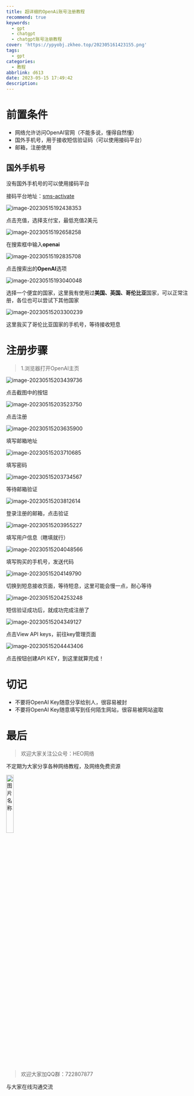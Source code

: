 ```yaml
---
title: 超详细的OpenAi账号注册教程
recommend: true
keywords:
  - gpt
  - chatgpt
  - chatgpt账号注册教程
cover: 'https://ypyobj.zkheo.top/202305161423155.png'
tags:
  - gpt
categories:
  - 教程
abbrlink: d613
date: 2023-05-15 17:49:42
description:
---
```


# 前置条件

- 网络允许访问OpenAI官网（不能多说，懂得自然懂）
- 国外手机号，用于接收短信验证码（可以使用接码平台）
- 邮箱，注册使用

## 国外手机号

没有国外手机号的可以使用接码平台

接码平台地址：[sms-activate](https://sms-activate.org/)

![image-20230515192438353](https://ypyobj.zkheo.top/202305161424470.png)

点击充值，选择支付宝，最低充值2美元

![image-20230515192658258](https://ypyobj.zkheo.top/20230516142501.png)

在搜索框中输入**openai**

![image-20230515192835708](https://ypyobj.zkheo.top/20230516142518.png)

点击搜索出的**OpenAI**选项

![image-20230515193040048](https://ypyobj.zkheo.top/20230516142538.png)

选择一个便宜的国家，这里我有使用过**美国、英国、哥伦比亚**国家，可以正常注册，各位也可以尝试下其他国家

![image-20230515203300239](https://ypyobj.zkheo.top/20230516142555.png)

这里我买了哥伦比亚国家的手机号，等待接收短息

# 注册步骤

> 1.浏览器打开OpenAI主页 [](https://openai.com/)

![image-20230515203439736](https://ypyobj.zkheo.top/202305161426586.png)

点击截图中的按钮

![image-20230515203523750](https://ypyobj.zkheo.top/202305161427496.png)

点击注册

![image-20230515203635900](https://ypyobj.zkheo.top/202305161427083.png)

填写邮箱地址

![image-20230515203710685](https://ypyobj.zkheo.top/202305161428202.png)

填写密码

![image-20230515203734567](https://ypyobj.zkheo.top/202305161428092.png)

等待邮箱验证

![image-20230515203812614](https://ypyobj.zkheo.top/202305161428156.png)

登录注册的邮箱，点击验证

![image-20230515203955227](https://ypyobj.zkheo.top/202305161428409.png)

填写用户信息（瞎填就行）

![image-20230515204048566](https://ypyobj.zkheo.top/202305161428349.png)

填写购买的手机号，发送代码

![image-20230515204149790](https://ypyobj.zkheo.top/20230516142910.png)

切换到短息接收页面，等待短息，这里可能会慢一点，耐心等待

![image-20230515204253248](https://ypyobj.zkheo.top/202305161429146.png)

短信验证成功后，就成功完成注册了

![image-20230515204349127](https://ypyobj.zkheo.top/202305161429841.png)

点击View API keys，前往key管理页面

![image-20230515204443406](https://ypyobj.zkheo.top/202305161429793.png)

点击按钮创建API KEY，到这里就算完成！

# 切记

- 不要将OpenAI Key随意分享给别人，很容易被封
- 不要将OpenAI Key随意填写到任何陌生网站，很容易被网站盗取

# 最后

>  欢迎大家关注公众号：HEO网络

不定期为大家分享各种网络教程，及网络免费资源

<img src="https://ypyobj.zkheo.top/202305161430331.png" alt="图片名称" width="20%" /> 

> 欢迎大家加QQ群：722807877

与大家在线沟通交流

